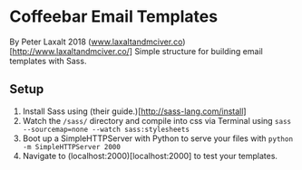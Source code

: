 # Coffeebar Email Templates
By Peter Laxalt 2018
(www.laxaltandmciver.co)[http://www.laxaltandmciver.co/]
Simple structure for building email templates with Sass.

## Setup
1. Install Sass using (their guide.)[http://sass-lang.com/install]
2. Watch the `/sass/` directory and compile into css via Terminal using `sass --sourcemap=none --watch sass:stylesheets`
3. Boot up a SimpleHTTPServer with Python to serve your files with ```python -m SimpleHTTPServer 2000```
4. Navigate to (localhost:2000)[localhost:2000] to test your templates.

